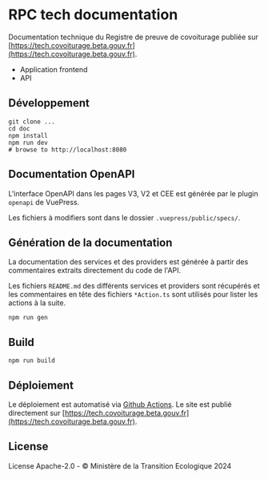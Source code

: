 # RPC tech documentation

Documentation technique du Registre de preuve de covoiturage publiée sur [https://tech.covoiturage.beta.gouv.fr](https://tech.covoiturage.beta.gouv.fr).

- Application frontend
- API

## Développement

```shell
git clone ...
cd doc
npm install
npm run dev
# browse to http://localhost:8080
```

## Documentation OpenAPI

L'interface OpenAPI dans les pages V3, V2 et CEE est générée par le plugin `openapi` de VuePress.

Les fichiers à modifiers sont dans le dossier `.vuepress/public/specs/`.

## Génération de la documentation

La documentation des services et des providers est générée à partir des commentaires extraits directement du code de l'API.

Les fichiers `README.md` des différents services et providers sont récupérés et les commentaires en tête des fichiers `*Action.ts` sont utilisés pour lister les actions à la suite.

```shell
npm run gen
```

## Build

```shell
npm run build
```

## Déploiement

Le déploiement est automatisé via [Github Actions](https://github.com/betagouv/preuve-covoiturage/actions). Le site est publié directement sur [https://tech.covoiturage.beta.gouv.fr](https://tech.covoiturage.beta.gouv.fr).

## License

License Apache-2.0 - © Ministère de la Transition Ecologique 2024
